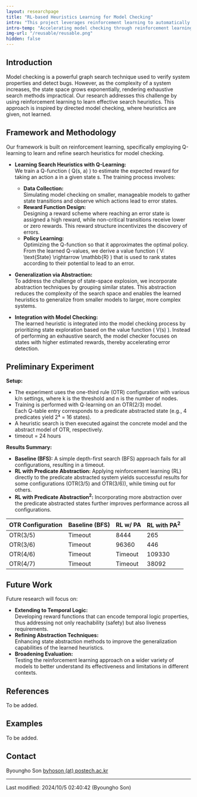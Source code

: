 ```yaml
---
layout: researchpage
title: "RL-based Heuristics Learning for Model Checking"
intro: "This project leverages reinforcement learning to automatically learn search heuristics that improve the efficiency of model checking by guiding the exploration toward error states."
intro-temp: "Accelerating model checking through reinforcement learning-based heuristic learning"
img-url: "/reusable/reusable.png"
hidden: false
---
```


## Introduction
Model checking is a powerful graph search technique used to verify system properties and detect bugs. However, as the complexity of a system increases, the state space grows exponentially, rendering exhaustive search methods impractical. Our research addresses this challenge by using reinforcement learning to learn effective search heuristics. This approach is inspired by directed model checking, where heuristics are given, not learned.

## Framework and Methodology
Our framework is built on reinforcement learning, specifically employing Q-learning to learn and refine search heuristics for model checking.

- **Learning Search Heuristics with Q-Learning:**  
  We train a Q-function \( Q(s, a) \) to estimate the expected reward for taking an action a in a given state s. The training process involves:
  - **Data Collection:**  
    Simulating model checking on smaller, manageable models to gather state transitions and observe which actions lead to error states.
  - **Reward Function Design:**  
    Designing a reward scheme where reaching an error state is assigned a high reward, while non-critical transitions receive lower or zero rewards. This reward structure incentivizes the discovery of errors.
  - **Policy Learning:**  
    Optimizing the Q-function so that it approximates the optimal policy. From the learned Q-values, we derive a value function \( V: \text{State} \rightarrow \mathbb{R} \) that is used to rank states according to their potential to lead to an error.

- **Generalization via Abstraction:**  
  To address the challenge of state-space explosion, we incorporate abstraction techniques by grouping similar states. This abstraction reduces the complexity of the search space and enables the learned heuristics to generalize from smaller models to larger, more complex systems.

- **Integration with Model Checking:**  
  The learned heuristic is integrated into the model checking process by prioritizing state exploration based on the value function \( V(s) \). Instead of performing an exhaustive search, the model checker focuses on states with higher estimated rewards, thereby accelerating error detection.

## Preliminary Experiment

**Setup:**
- The experiment uses the one-third rule (OTR) configuration with various k/n settings, where k is the threshold and n is the number of nodes.
- Training is performed with Q-learning on an OTR(2/3) model.  
  Each Q-table entry corresponds to a predicate abstracted state (e.g., 4 predicates yield 2⁴ = 16 states).
- A heuristic search is then executed against the concrete model and the abstract model of OTR, respectively.  
- timeout = 24 hours

**Results Summary:**
- **Baseline (BFS):** A simple depth-first search (BFS) approach fails for all configurations, resulting in a timeout.
- **RL with Predicate Abstraction:** Applying reinforcement learning (RL) directly to the predicate abstracted system yields successful results for some configurations (OTR(3/5) and OTR(3/6)), while timing out for others.
- **RL with Predicate Abstraction<sup>2</sup>:** Incorporating more abstraction over the predicate abstracted states further improves performance across all configurations.

| OTR Configuration | Baseline (BFS) | RL w/ PA | RL with PA<sup>2</sup> |
|-------------------|----------------|----------------|---------------------|
| OTR(3/5)          | Timeout        | 8444           | 265                 |
| OTR(3/6)          | Timeout        | 96360          | 446                 |
| OTR(4/6)          | Timeout        | Timeout        | 109330              |
| OTR(4/7)          | Timeout        | Timeout        | 38092               |


## Future Work
Future research will focus on:
- **Extending to Temporal Logic:**  
  Developing reward functions that can encode temporal logic properties, thus addressing not only reachability (safety) but also liveness requirements.
- **Refining Abstraction Techniques:**  
  Enhancing state abstraction methods to improve the generalization capabilities of the learned heuristics.
- **Broadening Evaluation:**  
  Testing the reinforcement learning approach on a wider variety of models to better understand its effectiveness and limitations in different contexts.

## References
To be added.

## Examples
To be added.

## Contact
Byoungho Son <a href="mailto:byhoson@postech.ac.kr">byhoson (at) postech.ac.kr</a>

---
Last modified: 2024/10/5 02:40:42 (Byoungho Son)
